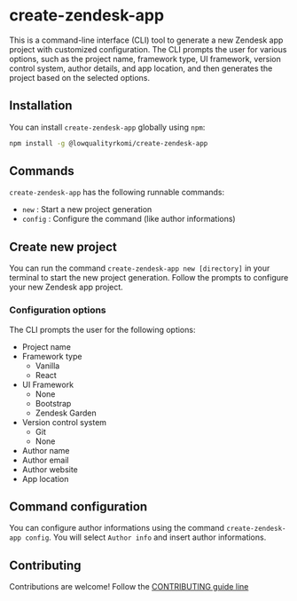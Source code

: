 # create-zendesk-app

This is a command-line interface (CLI) tool to generate a new Zendesk app project with customized configuration. The CLI prompts the user for various options, such as the project name, framework type, UI framework, version control system, author details, and app location, and then generates the project based on the selected options.

## Installation

You can install `create-zendesk-app` globally using `npm`:

```sh
npm install -g @lowqualityrkomi/create-zendesk-app
```

## Commands

`create-zendesk-app` has the following runnable commands:

-   `new` : Start a new project generation
-   `config` : Configure the command (like author informations)

## Create new project

You can run the command `create-zendesk-app new [directory]` in your terminal to start the new project generation. Follow the prompts to configure your new Zendesk app project.

### Configuration options

The CLI prompts the user for the following options:

-   Project name
-   Framework type
    -   Vanilla
    -   React
-   UI Framework
    -   None
    -   Bootstrap
    -   Zendesk Garden
-   Version control system
    -   Git
    -   None
-   Author name
-   Author email
-   Author website
-   App location

## Command configuration

You can configure author informations using the command `create-zendesk-app config`. You will select `Author info` and insert author informations.

## Contributing

Contributions are welcome! Follow the [CONTRIBUTING guide line](https://github.com/lowqualityrkomi/create-zendesk-app/blob/main/CONTRIBUTING.md)
